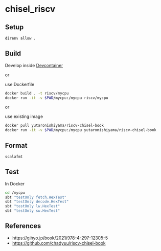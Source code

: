 # chisel_riscv

## Setup

```bash
direnv allow .
```

## Build

Develop inside [Devcontainer](https://code.visualstudio.com/docs/devcontainers/containers)

or

use Dockerfile

```bash
docker build . -t riscv/mycpu
docker run -it -v $PWD/mycpu:/mycpu riscv/mycpu
```

or

use existing image

```bash
docker pull yutaronishiyama/riscv-chisel-book
docker run -it -v $PWD/mycpu:/mycpu yutaronishiyama/riscv-chisel-book
```

## Format

```bash
scalafmt
```

## Test

In Docker

```bash
cd /mycpu
sbt "testOnly fetch.HexTest"
sbt "testOnly decode.HexTest"
sbt "testOnly lw.HexTest"
sbt "testOnly sw.HexTest"
```

## References

- <https://gihyo.jp/book/2021/978-4-297-12305-5>
- <https://github.com/chadyuu/riscv-chisel-book>
